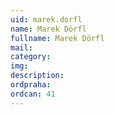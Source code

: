 ```yaml
---
uid: marek.dorfl
name: Marek Dörfl
fullname: Marek Dörfl
mail: 
category: 
img: 
description: 
ordpraha: 
ordcan: 41
---
```




